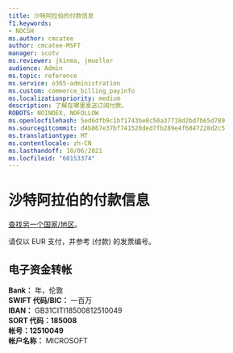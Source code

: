 ```yaml
---
title: 沙特阿拉伯的付款信息
f1.keywords:
- NOCSH
ms.author: cmcatee
author: cmcatee-MSFT
manager: scotv
ms.reviewer: jkinma, jmueller
audience: Admin
ms.topic: reference
ms.service: o365-administration
ms.custom: commerce_billing_payinfo
ms.localizationpriority: medium
description: 了解在哪里发送订阅付款。
ROBOTS: NOINDEX, NOFOLLOW
ms.openlocfilehash: 5ed6dfb9c1bf1743be8c50a37718d2bd7b65d789
ms.sourcegitcommit: d4b867e37bf741528ded7fb289e4f6847228d2c5
ms.translationtype: MT
ms.contentlocale: zh-CN
ms.lasthandoff: 10/06/2021
ms.locfileid: "60153374"
---
```

# <a name="payment-information-for-saudi-arabia"></a>沙特阿拉伯的付款信息

[查找另一个国家/地区](../billing-and-payments/pay-for-your-subscription.md)。

请仅以 EUR 支付，并参考 (付款) 的发票编号。

## <a name="electronic-funds-transfer"></a>电子资金转帐

**Bank：** 年，伦敦  
**SWIFT 代码/BIC：** 一百万  
**IBAN：** GB31CITI18500812510049  
**SORT 代码：185008**  
**帐号：12510049**  
**帐户名称：** MICROSOFT

